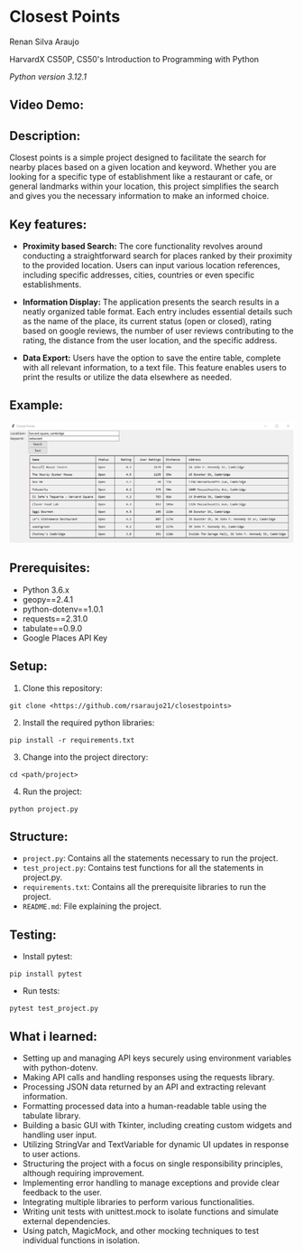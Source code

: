 #  Closest Points
Renan Silva Araujo

HarvardX CS50P, CS50's Introduction to Programming with Python

_Python version 3.12.1_

##  Video Demo:  <URL HERE>
##  Description:
 Closest points is a simple project designed to facilitate the search for nearby places based on a given location and keyword. Whether you are looking for a specific type of establishment like a restaurant or cafe, or general landmarks within your location, this project simplifies the search and gives you the necessary information to make an informed choice.
## Key features:
- __Proximity based Search:__ The core functionality revolves around conducting a straightforward search for places ranked by their proximity to the provided location. Users can input various location references, including specific addresses, cities, countries or even specific establishments.
* __Information Display:__ The application presents the search results in a neatly organized table format. Each entry includes essential details such as the name of the place, its current status (open or closed), rating based on google reviews, the number of user reviews contributing to the rating, the distance from the user location, and the specific address.
+ __Data Export:__ Users have the option to save the entire table, complete with all relevant information, to a text file. This feature enables users to print the results or utilize the data elsewhere as needed.
## Example:
![application gui example](example.png)
## Prerequisites:
- Python 3.6.x
- geopy==2.4.1
- python-dotenv==1.0.1
- requests==2.31.0
- tabulate==0.9.0
- Google Places API Key
## Setup:
1. Clone this repository:
```
git clone <https://github.com/rsaraujo21/closestpoints>
```
2. Install the required python libraries:
```
pip install -r requirements.txt
```
3. Change into the project directory:
```
cd <path/project>
```
4. Run the project:
```
python project.py
```
## Structure:
- `project.py`: Contains all the statements necessary to run the project.
- `test_project.py`: Contains test functions for all the statements in project.py.
- `requirements.txt`: Contains all the prerequisite libraries to run the project.
- `README.md`: File explaining the project.

## Testing:
- Install pytest:
```
pip install pytest
```
- Run tests:
```
pytest test_project.py
```


## What i learned:
- Setting up and managing API keys securely using environment variables with python-dotenv.
- Making API calls and handling responses using the requests library.
- Processing JSON data returned by an API and extracting relevant information.
- Formatting processed data into a human-readable table using the tabulate library.
- Building a basic GUI with Tkinter, including creating custom widgets and handling user input.
- Utilizing StringVar and TextVariable for dynamic UI updates in response to user actions.
- Structuring the project with a focus on single responsibility principles, although requiring improvement.
- Implementing error handling to manage exceptions and provide clear feedback to the user.
- Integrating multiple libraries to perform various functionalities.
- Writing unit tests with unittest.mock to isolate functions and simulate external dependencies.
- Using patch, MagicMock, and other mocking techniques to test individual functions in isolation.
